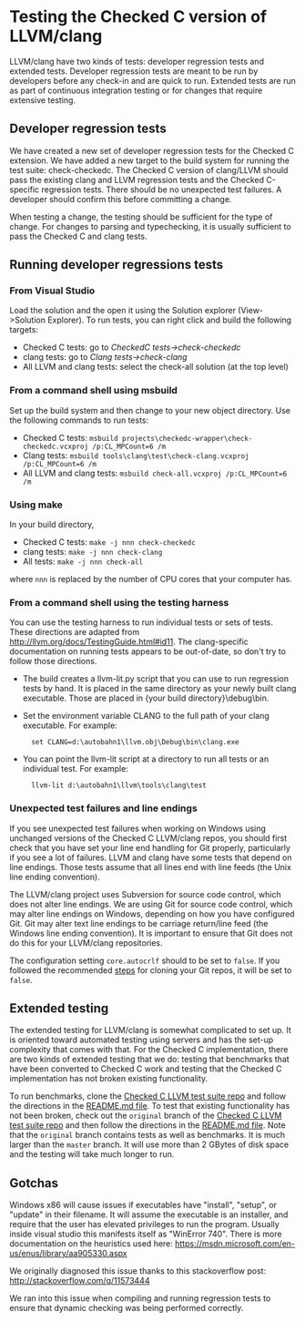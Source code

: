 # Testing the Checked C version of LLVM/clang

LLVM/clang have two kinds of tests: developer regression tests and extended
tests.  Developer regression tests are meant to be run by developers before any
check-in and are quick to run.  Extended tests are run as part of continuous
integration testing or for changes that require extensive testing.

## Developer regression tests

We have created a new set of developer regression tests for the Checked C extension.
We have added a new target to the build system for running the test suite: check-checkedc.
The Checked C version of clang/LLVM should pass the existing clang and LLVM
regression tests and the Checked C-specific regression tests.   There should
be no unexpected test failures.  A developer should confirm this before committing a change.

When testing a change, the testing should be sufficient for the type of change.  For changes
to parsing and typechecking, it is usually sufficient to pass the Checked C and clang tests.

## Running developer regressions tests

### From Visual Studio
Load the solution and the open it using the Solution explorer (View->Solution Explorer).  To run tests, you can right click and build the following targets:

- Checked C tests: go to _CheckedC tests->check-checkedc_
- clang tests: go to _Clang tests->check-clang_
- All LLVM and clang tests: select the check-all solution (at the top level)

### From a command shell using msbuild
Set up the build system and then change to your new object directory.  Use the following commands to run tests:

- Checked C tests: `msbuild projects\checkedc-wrapper\check-checkedc.vcxproj /p:CL_MPCount=6 /m`
- Clang tests: `msbuild tools\clang\test\check-clang.vcxproj /p:CL_MPCount=6 /m`
- All LLVM and clang tests: `msbuild check-all.vcxproj /p:CL_MPCount=6 /m`

### Using make
In your build directory,

- Checked C tests: `make -j nnn check-checkedc`
- clang tests: `make -j nnn check-clang`
- All tests: `make -j nnn check-all`

where `nnn` is replaced by the number of CPU cores that your computer has.

### From a command shell using the testing harness
You can use the testing harness to run individual tests or sets of tests.
These directions are adapted from http://llvm.org/docs/TestingGuide.html#id11.
The clang-specific documentation on running tests appears to be out-of-date, so don't try to follow those directions.  

- The build creates a llvm-lit.py script that you can use to run regression tests by hand.
  It is placed in the same directory as your newly built clang executable.   Those are placed in {your build directory}\debug\bin. 
- Set the environment variable CLANG to the full path of your clang executable.  For example:

		set CLANG=d:\autobahn1\llvm.obj\Debug\bin\clang.exe

- You can point the llvm-lit script at a directory to run all tests or an individual test.  For example:

		llvm-lit d:\autobahn1\llvm\tools\clang\test

### Unexpected test failures and line endings

If you see unexpected test failures when working on Windows using unchanged
versions of the Checked C LLVM/clang repos, you should first check that you
have set your line end handling for Git properly, particularly if you see a
lot of failures.  LLVM and clang have some tests that depend on line endings.
Those tests assume that all lines end with line feeds (the Unix line ending
convention).

The LLVM/clang project uses Subversion for source code control, which does not
alter line endings.  We are using Git for source code control, which may alter
line endings on Windows, depending on how you have configured Git.  Git may
alter text line endings to be carriage return/line feed (the Windows line
ending convention).  It is important to ensure that Git does not do this for
your LLVM/clang repositories.

The configuration setting `core.autocrlf` should to be set to `false`. If you
followed the recommended [steps](Setup-and-Build.md) for cloning your Git repos,
it will be set to `false`.

## Extended testing

The extended testing for LLVM/clang is somewhat complicated to set up.  It
is oriented toward automated testing using servers and has the set-up complexity
that comes with that. For the Checked C implementation, there are two kinds
of extended testing that we do: testing that benchmarks that have been converted
to Checked C work and testing that the Checked C implementation has not broken existing functionality.

To run benchmarks, clone the
[Checked C LLVM test suite repo](https://github.com/microsoft/checkedc-llvm-test-suite)
and follow the directions in the
[README.md file](https://github.com/Microsoft/checkedc-llvm-test-suite/blob/master/README.md).
To test that existing functionality has not been broken,
check out the `original` branch of the
[Checked C LLVM test suite repo](https://github.com/microsoft/checkedc-llvm-test-suite)
and then follow the directions in the
[README.md file](https://github.com/Microsoft/checkedc-llvm-test-suite/blob/master/README.md).
Note that the  `original` branch contains tests as well as benchmarks.
It is much larger than the `master` branch.  It will use more than 2 GBytes of disk space
and the testing will take much longer to run.


## Gotchas

Windows x86 will cause issues if executables have "install", "setup", or "update" in
their filename. It will assume the executable is an installer, and require that the user has
elevated privileges to run the program. Usually inside visual studio this manifests itself
as "WinError 740". There is more documentation on the heuristics used here:
https://msdn.microsoft.com/en-us/enus/library/aa905330.aspx

We originally diagnosed this issue thanks to this stackoverflow post:
http://stackoverflow.com/q/11573444

We ran into this issue when compiling and running regression tests to ensure that dynamic
checking was being performed correctly.
